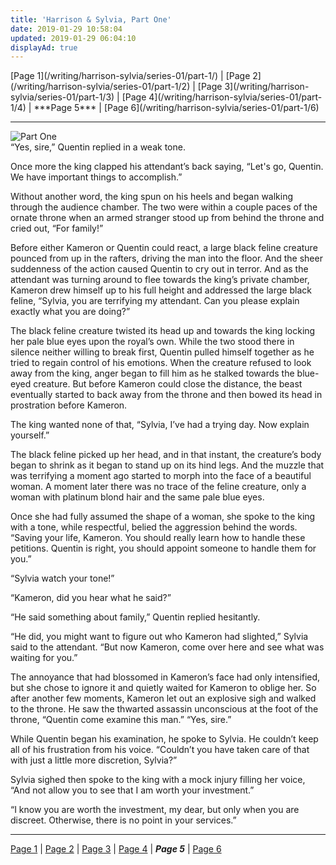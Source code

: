 ```yaml
---
title: 'Harrison & Sylvia, Part One'
date: 2019-01-29 10:58:04
updated: 2019-01-29 06:04:10
displayAd: true
---
```

<p class="center">[Page 1](/writing/harrison-sylvia/series-01/part-1/) | [Page 2](/writing/harrison-sylvia/series-01/part-1/2) | [Page 3](/writing/harrison-sylvia/series-01/part-1/3) | [Page 4](/writing/harrison-sylvia/series-01/part-1/4) | <span class="current-page">***Page 5*** </span> | [Page 6](/writing/harrison-sylvia/series-01/part-1/6) </p><hr class="clear-both center-fade"/><div class="embedded-image-left"><img src="/writing/harrison-sylvia/series-01/part-1/hs101.jpg" alt="Part One" style="max-height: 275px;"/></div>“Yes, sire,” Quentin replied in a weak tone.

Once more the king clapped his attendant’s back saying, “Let's go, Quentin. We have important things to accomplish.”

Without another word, the king spun on his heels and began walking through the audience chamber.  The two were within a couple paces of the ornate throne when an armed stranger stood up from behind the throne and cried out, “For family!”

Before either Kameron or Quentin could react, a large black feline creature pounced from up in the rafters, driving the man into the floor.  And the sheer suddenness of the action caused Quentin to cry out in terror.  And as the attendant was turning around to flee towards the king’s private chamber, Kameron drew himself up to his full height and addressed the large black feline, “Sylvia, you are terrifying my attendant.  Can you please explain exactly what you are doing?”

The black feline creature twisted its head up and towards the king locking her pale blue eyes upon the royal’s own.  While the two stood there in silence neither willing to break first, Quentin pulled himself together as he tried to regain control of his emotions.  When the creature refused to look away from the king, anger began to fill him as he stalked towards the blue-eyed creature.  But before Kameron could close the distance, the beast eventually started to back away from the throne and then bowed its head in prostration before Kameron.

The king wanted none of that, “Sylvia, I’ve had a trying day.  Now explain yourself.”

The black feline picked up her head, and in that instant, the creature’s body began to shrink as it began to stand up on its hind legs.  And the muzzle that was terrifying a moment ago started to morph into the face of a beautiful woman.  A moment later there was no trace of the feline creature, only a woman with platinum blond hair and the same pale blue eyes.

Once she had fully assumed the shape of a woman, she spoke to the king with a tone, while respectful, belied the aggression behind the words.  “Saving your life, Kameron.  You should really learn how to handle these petitions.  Quentin is right, you should appoint someone to handle them for you.”

“Sylvia watch your tone!”

“Kameron, did you hear what he said?”

“He said something about family,” Quentin replied hesitantly.

“He did, you might want to figure out who Kameron had slighted,” Sylvia said to the attendant.  “But now Kameron, come over here and see what was waiting for you.”

The annoyance that had blossomed in Kameron’s face had only intensified, but she chose to ignore it and quietly waited for Kameron to oblige her.  So after another few moments, Kameron let out an explosive sigh and walked to the throne.  He saw the thwarted assassin unconscious at the foot of the throne, “Quentin come examine this man.”
“Yes, sire.”

While Quentin began his examination, he spoke to Sylvia.  He couldn’t keep all of his frustration from his voice.  “Couldn’t you have taken care of that with just a little more discretion, Sylvia?”

Sylvia sighed then spoke to the king with a mock injury filling her voice, “And not allow you to see that I am worth your investment.”

“I know you are worth the investment, my dear, but only when you are discreet. Otherwise, there is no point in your services.”<hr class="clear-both center-fade"/><p class="center">[Page 1](/writing/harrison-sylvia/series-01/part-1/) | [Page 2](/writing/harrison-sylvia/series-01/part-1/2) | [Page 3](/writing/harrison-sylvia/series-01/part-1/3) | [Page 4](/writing/harrison-sylvia/series-01/part-1/4) | <span class="current-page">***Page 5*** </span> | [Page 6](/writing/harrison-sylvia/series-01/part-1/6) </p>
